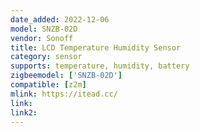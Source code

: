 ```yaml
---
date_added: 2022-12-06
model: SNZB-02D
vendor: Sonoff
title: LCD Temperature Humidity Sensor
category: sensor
supports: temperature, humidity, battery
zigbeemodel: ['SNZB-02D']
compatible: [z2m]
mlink: https://itead.cc/
link: 
link2: 
---
```

